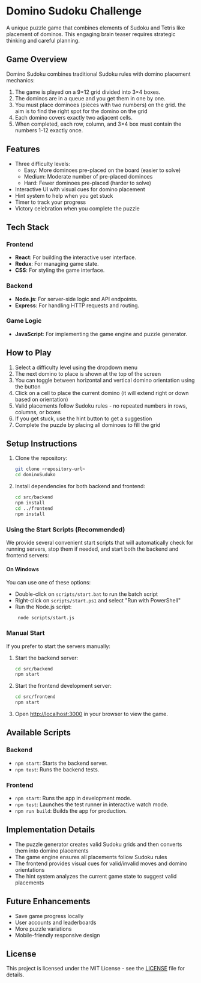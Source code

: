 # Domino Sudoku Challenge

A unique puzzle game that combines elements of Sudoku and Tetris like placement of dominos. This engaging brain teaser requires strategic thinking and careful planning.

## Game Overview

Domino Sudoku combines traditional Sudoku rules with domino placement mechanics:

1. The game is played on a 9×12 grid divided into 3×4 boxes.
2. The dominos are in a queue and you get them in one by one.
3. You must place dominoes (pieces with two numbers) on the grid. the aim is to find the right spot for the domino on the grid
4. Each domino covers exactly two adjacent cells.
5. When completed, each row, column, and 3×4 box must contain the numbers 1-12 exactly once.

## Features

- Three difficulty levels:
  - Easy: More dominoes pre-placed on the board (easier to solve)
  - Medium: Moderate number of pre-placed dominoes
  - Hard: Fewer dominoes pre-placed (harder to solve)
- Interactive UI with visual cues for domino placement
- Hint system to help when you get stuck
- Timer to track your progress
- Victory celebration when you complete the puzzle

## Tech Stack

### Frontend
- **React**: For building the interactive user interface.
- **Redux**: For managing game state.
- **CSS**: For styling the game interface.

### Backend
- **Node.js**: For server-side logic and API endpoints.
- **Express**: For handling HTTP requests and routing.

### Game Logic
- **JavaScript**: For implementing the game engine and puzzle generator.

## How to Play

1. Select a difficulty level using the dropdown menu
2. The next domino to place is shown at the top of the screen
3. You can toggle between horizontal and vertical domino orientation using the button
4. Click on a cell to place the current domino (it will extend right or down based on orientation)
5. Valid placements follow Sudoku rules - no repeated numbers in rows, columns, or boxes
6. If you get stuck, use the hint button to get a suggestion
7. Complete the puzzle by placing all dominoes to fill the grid

## Setup Instructions

1. Clone the repository:
   ```bash
   git clone <repository-url>
   cd dominoSuduko
   ```

2. Install dependencies for both backend and frontend:
   ```bash
   cd src/backend
   npm install
   cd ../frontend
   npm install
   ```

### Using the Start Scripts (Recommended)

We provide several convenient start scripts that will automatically check for running servers, stop them if needed, and start both the backend and frontend servers:

#### On Windows

You can use one of these options:
- Double-click on `scripts/start.bat` to run the batch script
- Right-click on `scripts/start.ps1` and select "Run with PowerShell"
- Run the Node.js script: 
  ```
   node scripts/start.js
  ```

### Manual Start

If you prefer to start the servers manually:

1. Start the backend server:
   ```bash
   cd src/backend
   npm start
   ```

2. Start the frontend development server:
   ```bash
   cd src/frontend
   npm start
   ```

3. Open [http://localhost:3000](http://localhost:3000) in your browser to view the game.

## Available Scripts

### Backend
- `npm start`: Starts the backend server.
- `npm test`: Runs the backend tests.

### Frontend
- `npm start`: Runs the app in development mode.
- `npm test`: Launches the test runner in interactive watch mode.
- `npm run build`: Builds the app for production.

## Implementation Details

- The puzzle generator creates valid Sudoku grids and then converts them into domino placements
- The game engine ensures all placements follow Sudoku rules
- The frontend provides visual cues for valid/invalid moves and domino orientations
- The hint system analyzes the current game state to suggest valid placements

## Future Enhancements

- Save game progress locally
- User accounts and leaderboards
- More puzzle variations
- Mobile-friendly responsive design

## License

This project is licensed under the MIT License - see the [LICENSE](LICENSE) file for details.